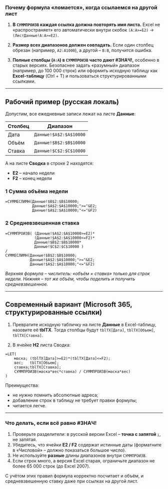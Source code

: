 ### Почему формула «ломается», когда ссылаемся на другой лист

1. **В `СУММПРОИЗВ` каждая ссылка должна повторять имя листа.**
   Excel не «распространяет» его автоматически внутри скобок
   `(A:A>=E2)` → `(ЛистДанные!A:A>=E2)`.

2. **Размер всех диапазонов должен совпадать.**
   Если один столбец обрезан (например, `A2:A1000`), а другой – `B:B`, получится ошибка.

3. **Полные столбцы (`A:A`) в `СУММПРОИЗВ` часто дают #ЗНАЧ!,** особенно в старых версиях.
   Безопаснее задать «разумный» диапазон (например, до 100 000 строк) или оформить исходную таблицу как **Excel-таблицу** (Ctrl + T) и пользоваться структурированными ссылками.

---

## Рабочий пример (русская локаль)

Допустим, все ежедневные записи лежат на листе **Данные**:

| Столбец | Диапазон               |
| ------- | ---------------------- |
| Дата    | `Данные!$A$2:$A$10000` |
| Объём   | `Данные!$B$2:$B$10000` |
| Ставка  | `Данные!$C$2:$C$10000` |

А на листе **Сводка** в строке 2 находятся:

* **E2** – начало недели
* **F2** – конец недели

### 1  Сумма объёма недели

```excel
=СУММЕСЛИМН(Данные!$B$2:$B$10000;
            Данные!$A$2:$A$10000;">="&E2;
            Данные!$A$2:$A$10000;"<="&F2)
```

### 2  Средневзвешенная ставка

```excel
=СУММПРОИЗВ( (Данные!$A$2:$A$10000>=E2)*
             (Данные!$A$2:$A$10000<=F2)*
             Данные!$B$2:$B$10000*
             Данные!$C$2:$C$10000 )
/
СУММЕСЛИМН(Данные!$B$2:$B$10000;
           Данные!$A$2:$A$10000;">="&E2;
           Данные!$A$2:$A$10000;"<="&F2)
```

*Верхняя формула – числитель: «объём × ставка» только для строк недели.*
*Нижняя – тот же объём, чтобы поделить и получить средневзвешенное.*

---

## Современный вариант (Microsoft 365, структурированные ссылки)

1. Превратите исходную табличку на листе **Данные** в Excel-таблицу, назовите её **tblTX**.
   Тогда столбцы будут `tblTX[Дата]`, `tblTX[Объем]`, `tblTX[Ставка]`.

2. В ячейке **H2** листа Сводка:

```excel
=LET(
    маска; (tblTX[Дата]>=E2)*(tblTX[Дата]<=F2);
    вес;   tblTX[Объем];
    ставка;tblTX[Ставка];
    СУММПРОИЗВ(маска*вес*ставка) / СУММПРОИЗВ(маска*вес)
)
```

Преимущества:

* не нужно помнить абсолютные адреса;
* добавление строк в таблицу не требует правки формулы;
* читается легче.

---

### Что делать, если всё равно #ЗНАЧ!

1. Проверьте разделители: в русской версии Excel – **точка с запятой `;`**, не запятая.
2. Убедитесь, что ячейки **E2 / F2** содержат истинные даты (форматните в «Числовой» – должно показаться большое число).
3. Не используйте **разные** длины диапазонов внутри `СУММПРОИЗВ`.
4. Если строк много, а версия Excel старая, ограничьте диапазон не более 65 000 строк (до Excel 2007).

С учётом этих правил формула корректно посчитает и объём, и средневзвешенную ставку даже при ссылках на другой лист.
